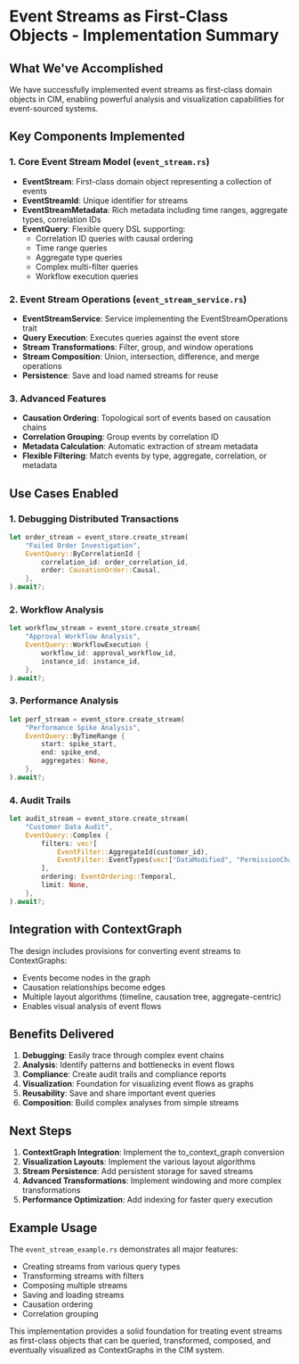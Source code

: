# Event Streams as First-Class Objects - Implementation Summary

## What We've Accomplished

We have successfully implemented event streams as first-class domain objects in CIM, enabling powerful analysis and visualization capabilities for event-sourced systems.

## Key Components Implemented

### 1. Core Event Stream Model (`event_stream.rs`)
- **EventStream**: First-class domain object representing a collection of events
- **EventStreamId**: Unique identifier for streams
- **EventStreamMetadata**: Rich metadata including time ranges, aggregate types, correlation IDs
- **EventQuery**: Flexible query DSL supporting:
  - Correlation ID queries with causal ordering
  - Time range queries
  - Aggregate type queries
  - Complex multi-filter queries
  - Workflow execution queries

### 2. Event Stream Operations (`event_stream_service.rs`)
- **EventStreamService**: Service implementing the EventStreamOperations trait
- **Query Execution**: Executes queries against the event store
- **Stream Transformations**: Filter, group, and window operations
- **Stream Composition**: Union, intersection, difference, and merge operations
- **Persistence**: Save and load named streams for reuse

### 3. Advanced Features
- **Causation Ordering**: Topological sort of events based on causation chains
- **Correlation Grouping**: Group events by correlation ID
- **Metadata Calculation**: Automatic extraction of stream metadata
- **Flexible Filtering**: Match events by type, aggregate, correlation, or metadata

## Use Cases Enabled

### 1. Debugging Distributed Transactions
```rust
let order_stream = event_store.create_stream(
    "Failed Order Investigation",
    EventQuery::ByCorrelationId {
        correlation_id: order_correlation_id,
        order: CausationOrder::Causal,
    },
).await?;
```

### 2. Workflow Analysis
```rust
let workflow_stream = event_store.create_stream(
    "Approval Workflow Analysis",
    EventQuery::WorkflowExecution {
        workflow_id: approval_workflow_id,
        instance_id: instance_id,
    },
).await?;
```

### 3. Performance Analysis
```rust
let perf_stream = event_store.create_stream(
    "Performance Spike Analysis",
    EventQuery::ByTimeRange {
        start: spike_start,
        end: spike_end,
        aggregates: None,
    },
).await?;
```

### 4. Audit Trails
```rust
let audit_stream = event_store.create_stream(
    "Customer Data Audit",
    EventQuery::Complex {
        filters: vec![
            EventFilter::AggregateId(customer_id),
            EventFilter::EventTypes(vec!["DataModified", "PermissionChanged"]),
        ],
        ordering: EventOrdering::Temporal,
        limit: None,
    },
).await?;
```

## Integration with ContextGraph

The design includes provisions for converting event streams to ContextGraphs:
- Events become nodes in the graph
- Causation relationships become edges
- Multiple layout algorithms (timeline, causation tree, aggregate-centric)
- Enables visual analysis of event flows

## Benefits Delivered

1. **Debugging**: Easily trace through complex event chains
2. **Analysis**: Identify patterns and bottlenecks in event flows
3. **Compliance**: Create audit trails and compliance reports
4. **Visualization**: Foundation for visualizing event flows as graphs
5. **Reusability**: Save and share important event queries
6. **Composition**: Build complex analyses from simple streams

## Next Steps

1. **ContextGraph Integration**: Implement the to_context_graph conversion
2. **Visualization Layouts**: Implement the various layout algorithms
3. **Stream Persistence**: Add persistent storage for saved streams
4. **Advanced Transformations**: Implement windowing and more complex transformations
5. **Performance Optimization**: Add indexing for faster query execution

## Example Usage

The `event_stream_example.rs` demonstrates all major features:
- Creating streams from various query types
- Transforming streams with filters
- Composing multiple streams
- Saving and loading streams
- Causation ordering
- Correlation grouping

This implementation provides a solid foundation for treating event streams as first-class objects that can be queried, transformed, composed, and eventually visualized as ContextGraphs in the CIM system.
